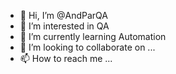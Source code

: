 - 👋 Hi, I’m @AndParQA
- 👀 I’m interested in QA
- 🌱 I’m currently learning Automation
- 💞️ I’m looking to collaborate on ...
- 📫 How to reach me ...

<!---
AndParQA/AndParQA is a ✨ special ✨ repository because its `README.md` (this file) appears on your GitHub profile.
You can click the Preview link to take a look at your changes.
--->
